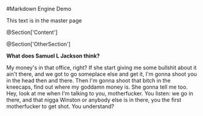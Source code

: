 ﻿<!DOCTYPE html>
<html class="no-js light yellow" xmlns="http://www.w3.org/1999/xhtml">
<head>
    <title>Markdown Engine Demo</title>
    <link href="/Content/main.css" type="text/css" rel="stylesheet" />
</head>
<body>

#Markdown Engine Demo

This text is in the master page

@Section['Content']
    
@Section['OtherSection']


**What does Samuel L Jackson think?**

My money's in that office, right? If she start giving me some bullshit about it ain't there, and we got to go someplace else and get it, I'm gonna shoot you in the head then and there. Then I'm gonna shoot that bitch in the kneecaps, find out where my goddamn money is. She gonna tell me too. Hey, look at me when I'm talking to you, motherfucker. You listen: we go in there, and that nigga Winston or anybody else is in there, you the first motherfucker to get shot. You understand?

</body>
</html>